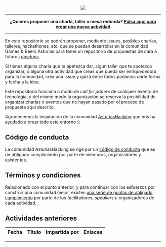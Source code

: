 <p align="center">
  <img src="https://i1.wp.com/diversitycharter.org/wp-content/uploads/2016/05/supportingdiversity_small2.png?resize=300%2C104">
</p>

---

<p align="center">
  <b>
    ¿Quieres proponer una charla, taller o mesa redonda? <a href="https://github.com/games-beers-asturias/activities/issues/new">Pulsa aquí para crear una nueva actividad</a>
  </b>
</p>

---

En este repositorio se podrán proponer, mediante issues, posibles charlas, talleres, hackathones, etc. que se puedan desarrollar en la comunidad Games & Beers Asturias para tener un repositorio de propuestas de cara a futuros [_meetups_](https://www.meetup.com/games-beers-asturias/).

Si tienes alguna charla que te apetezca dar, algún taller que te apetezca organizar, o alguna otra actividad que creas que pueda ser enriquecedora para la comunidad, crea una issue y quizá entre todos podamos darle forma y fecha a la idea.

Este repositorio funciona a modo de _call for papers_ de cualquier evento de tecnología, y del mismo modo la organización se reserva la posibilidad de organizar charlas o eventos que no hayan pasado por el proceso de propuesta aquí descrito.

Agradecemos la inspiración de la comunidad [AsturiasHacking](https://www.meetup.com/asturiashacking) que nos ha ayudado a crear todo este entorno :)

## Código de conducta

La comunidad AsturiasHacking se rige por un [código de conducta](https://github.com/games-beers-asturias/core/blob/master/coc/CODE_OF_CONDUCT.md) que es de obligado cumplimiento por parte de miembros, organizadores y asistentes.

## Términos y condiciones

Relacionado con el punto anterior, y para continuar con los esfuerzos por construir una comunidad mejor, existen [una serie de puntos de obligado cumplimiento](TERMS.md) por parte de los facilitadores, _speakers_ u organizadores de cada actividad.

## Actividades anteriores

| Fecha | Título | Impartida por | Enlaces |
| ----- | ------ | ------------- | ------- |
----------------------------------------------
